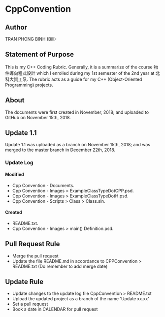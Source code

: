 # CppConvention
## Author
TRAN PHONG BINH (Bill)
## Statement of Purpose
This is my C++ Coding Rubric. Generally, it is a summarize of the course 物件導向程式設計 which I enrolled during my 1st semester of the 2nd year at 北科大資工系. The rubric acts as a guide for my C++ (Object-Oriented Programming) projects.
## About
The documents were first created in November, 2018; and uploaded to GitHub on November 15th, 2018.
## Update 1.1
Update 1.1 was uploaded as a branch on November 15th, 2018; and was merged to the master branch in December 22th, 2018.
### Update Log
#### Modified
* Cpp Convention - Documents.
* Cpp Convention - Images > ExampleClassTypeDotCPP.psd.
* Cpp Convention - Images > ExampleClassTypeDotH.psd.
* Cpp Convention - Scripts > Class > Class.sln.
#### Created
* README.txt.
* Cpp Convention - Images > main() Definition.psd.
## Pull Request Rule
* Merge the pull request
* Update the file README.md in accordance to CPPConvention > README.txt (Do remember to add merge date)
## Update Rule
* Update changes to the update log file CppConvention > README.txt
* Upload the updated project as a branch of the name 'Update xx.xx'
* Set a pull request
* Book a date in CALENDAR for pull request
